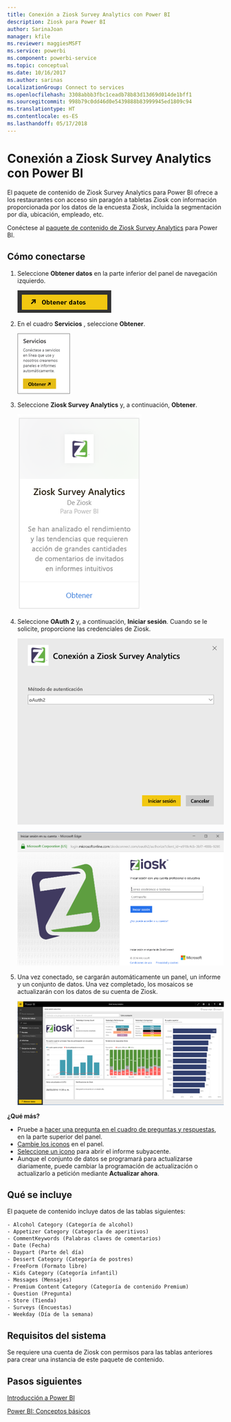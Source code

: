 ```yaml
---
title: Conexión a Ziosk Survey Analytics con Power BI
description: Ziosk para Power BI
author: SarinaJoan
manager: kfile
ms.reviewer: maggiesMSFT
ms.service: powerbi
ms.component: powerbi-service
ms.topic: conceptual
ms.date: 10/16/2017
ms.author: sarinas
LocalizationGroup: Connect to services
ms.openlocfilehash: 3308abbb3fbc1ceadb78b83d13d69d014de1bff1
ms.sourcegitcommit: 998b79c0dd46d0e5439888b83999945ed1809c94
ms.translationtype: HT
ms.contentlocale: es-ES
ms.lasthandoff: 05/17/2018
---
```

# <a name="connect-to-ziosk-survey-analytics-with-power-bi"></a>Conexión a Ziosk Survey Analytics con Power BI
El paquete de contenido de Ziosk Survey Analytics para Power BI ofrece a los restaurantes con acceso sin paragón a tabletas Ziosk con información proporcionada por los datos de la encuesta Ziosk, incluida la segmentación por día, ubicación, empleado, etc.

Conéctese al [paquete de contenido de Ziosk Survey Analytics](https://app.powerbi.com/getdata/services/ziosk-survey-analytics) para Power BI.

## <a name="how-to-connect"></a>Cómo conectarse
1. Seleccione **Obtener datos** en la parte inferior del panel de navegación izquierdo.  
   
    ![](media/service-connect-to-ziosk/getdata.png)
2. En el cuadro **Servicios** , seleccione **Obtener**.  
   
    ![](media/service-connect-to-ziosk/services.png)
3. Seleccione **Ziosk Survey Analytics** y, a continuación, **Obtener**.  
   
    ![](media/service-connect-to-ziosk/ziosk.png)
4. Seleccione **OAuth 2** y, a continuación, **Iniciar sesión**. Cuando se le solicite, proporcione las credenciales de Ziosk.
   
    ![](media/service-connect-to-ziosk/creds.png)
   
    ![](media/service-connect-to-ziosk/creds2.png)
5. Una vez conectado, se cargarán automáticamente un panel, un informe y un conjunto de datos. Una vez completado, los mosaicos se actualizarán con los datos de su cuenta de Ziosk.
   
    ![](media/service-connect-to-ziosk/dashboard.png)

**¿Qué más?**

* Pruebe a [hacer una pregunta en el cuadro de preguntas y respuestas](power-bi-q-and-a.md), en la parte superior del panel.
* [Cambie los iconos](service-dashboard-edit-tile.md) en el panel.
* [Seleccione un icono](service-dashboard-tiles.md) para abrir el informe subyacente.
* Aunque el conjunto de datos se programará para actualizarse diariamente, puede cambiar la programación de actualización o actualizarlo a petición mediante **Actualizar ahora**.

## <a name="whats-included"></a>Qué se incluye
El paquete de contenido incluye datos de las tablas siguientes:  

    - Alcohol Category (Categoría de alcohol)  
    - Appetizer Category (Categoría de aperitivos)  
    - CommentKeywords (Palabras claves de comentarios)  
    - Date (Fecha)  
    - Daypart (Parte del día)  
    - Dessert Category (Categoría de postres)  
    - FreeForm (Formato libre)  
    - Kids Category (Categoría infantil)  
    - Messages (Mensajes)  
    - Premium Content Category (Categoría de contenido Premium)  
    - Question (Pregunta)  
    - Store (Tienda)  
    - Surveys (Encuestas)  
    - Weekday (Día de la semana)  


## <a name="system-requirements"></a>Requisitos del sistema
Se requiere una cuenta de Ziosk con permisos para las tablas anteriores para crear una instancia de este paquete de contenido.

## <a name="next-steps"></a>Pasos siguientes
[Introducción a Power BI](service-get-started.md)

[Power BI: Conceptos básicos](service-basic-concepts.md)

